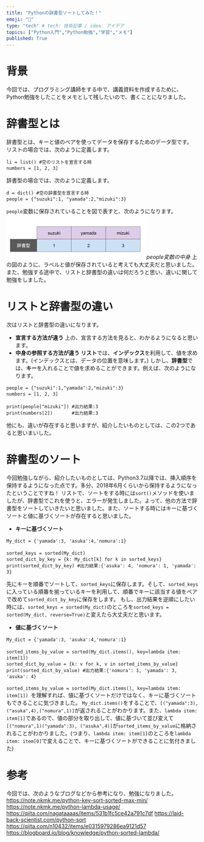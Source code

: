 ```yaml
---
title: "Pythonの辞書型ソートしてみた！"
emoji: "📖"
type: "tech" # tech: 技術記事 / idea: アイデア
topics: ["Python入門","Python勉強","学習","メモ"]
published: True
---
```

# 背景
今回では、プログラミング講師をする中で、講義資料を作成するために、Python勉強をしたことをメモとして残したいので、書くことになりました。

# 辞書型とは
辞書型とは、キーと値のペアを使ってデータを保存するためのデータ型です。
リストの場合では、次のように定義します。
```Python:リストの宣言する方法
li = list() #空のリストを宣言する時
numbers = [1, 2, 3]
```
辞書型の場合では、次のように定義します。
```Python:辞書型の宣言する方法
d = dict() #空の辞書型を宣言する時
people = {"suzuki":1, "yamada":2,"mizuki":3}
```
`people`変数に保存されていることを図で表すと、次のようになります。
![people変数の中身](/images/dict.png)*people変数の中身*
上の図のように、ラベルと値が保存されていると考えても大丈夫だと思いました。
また、勉強する途中で、リストと辞書型の違いは何だろうと思い、違いに関して勉強をしました。
# リストと辞書型の違い
次はリストと辞書型の違いになります。 
- **宣言する方法が違う**
上の、宣言する方法を見ると、わかるようになると思います。
- **中身の参照する方法が違う**
**リスト**では、**インデックス**を利用して、値を求めます。(インデックスとは、データの位置を意味します。)
しかし、**辞書型**では、**キー**を入れることで値を求めることができます。例えば、次のようになります。
```Python:各自の値を求める方法
people = {"suzuki":1,"yamada":2,"mizuki":3}
numbers = [1, 2, 3]

print(people["mizuki"]) #出力結果:3
print(numbers[2])       #出力結果:3
```
他にも、違いが存在すると思いますが、紹介したいものとしては、この2つであると思いまいした。
# 辞書型のソート
今回勉強しながら、紹介したいものとしては、Python3.7以降では、挿入順序を保持するようになった点です。多分、2018年6月くらいから保持するようになったということですね！
リストで、ソートをする時には``sort()``メソッドを使いましたが、辞書型でこれを使うと、エラーが発生しました。よって、他の方法で辞書型をソートしていきたいと思いました。また、ソートする時にはキーに基づくソートと値に基づくソートが存在すると思いました。

- **キーに基づくソート**
```Python:キーに基づくソート
My_dict = {'yamada':3, 'asuka':4,'nomura':1}

sorted_keys = sorted(My_dict)
sorted_dict_by_key = {k: My_dict[k] for k in sorted_keys}
print(sorted_dict_by_key) #出力結果:{'asuka': 4, 'nomura': 1, 'yamada': 3}
```
先にキーを順番でソートして、`sorted_keys`に保存します。そして、`sorted_keys`に入っている順番を揃っているキーを利用して、順番でキーに該当する値をペアで改めて`sorted_dict_by_key`に保存をします。
もし、出力結果を逆順にしたい時には、`sorted_keys = sorted(My_dict)`のところを`sorted_keys = sorted(My_dict, reverse=True)`と変えたら大丈夫だと思います。

- **値に基づくソート**
```Python:値に基づくソート
My_dict = {'yamada':3, 'asuka':4,'nomura':1}

sorted_items_by_value = sorted(My_dict.items(), key=lambda item: item[1])
sorted_dict_by_value = {k: v for k, v in sorted_items_by_value}
print(sorted_dict_by_value) #出力結果:{'nomura': 1, 'yamada': 3, 'asuka': 4}
```
`sorted_items_by_value = sorted(My_dict.items(), key=lambda item: item[1])
`を理解すれば、値に基づくソートだけではなく、キーに基づくソートもできることに気づきました。
`My_dict.items()`をすることで、`[("yamada":3), ("asuka",4),("nomura",1)]`が返されることがわかります。また、`lambda item: item[1]`であるので、値の部分を取り出して、値に基づいて並び変えて`[("nomura",1)("yamada":3), ("asuka",4)]`が`sorted_items_by_value`に格納されることがわかりました。(つまり、`lambda item: item[1]`のところを`lambda item: item[0]`で変えることで、キーに基づくソートができることに気付きました)

# 参考
今回では、次のようなブログなどから参考になり、勉強になりました。
https://note.nkmk.me/python-key-sort-sorted-max-min/
https://note.nkmk.me/python-lambda-usage/
https://qiita.com/nagataaaas/items/531b1fc5ce42a791c7df
https://laid-back-scientist.com/python-sort
https://qiita.com/n10432/items/e0315979286ea9121d57
https://blogboard.io/blog/knowledge/python-sorted-lambda/